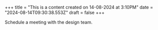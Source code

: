 +++
title = "This is a content created on 14-08-2024 at 3:10PM"
date = "2024-08-14T09:30:38.553Z"
draft = false
+++

  Schedule a meeting with the design team.
        